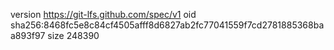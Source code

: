 version https://git-lfs.github.com/spec/v1
oid sha256:8468fc5e8c84cf4505afff8d6827ab2fc77041559f7cd2781885368baa893f97
size 248390

